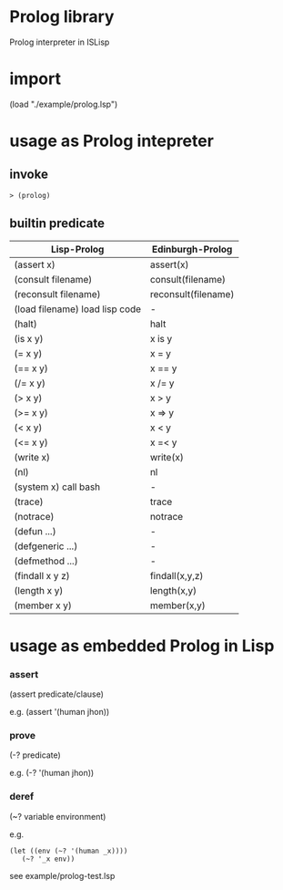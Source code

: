 # Prolog library
Prolog interpreter in ISLisp

# import
(load "./example/prolog.lsp")

# usage as Prolog intepreter

## invoke 
```
> (prolog)
```

## builtin predicate

| Lisp-Prolog                         | Edinburgh-Prolog    |
|-------------------------------------|---------------------|
| (assert x)                          | assert(x)           |
| (consult filename)                  | consult(filename)   |
| (reconsult filename)                | reconsult(filename) |
| (load filename) load lisp code      |  -                  |
| (halt)                              | halt                |
| (is x y)                            | x is y              |
| (= x y)                             | x = y               |
| (== x y)                            | x == y              |
| (/= x y)                            | x /= y              |
| (> x y)                             | x > y               |
| (>= x y)                            | x => y              |
| (< x y)                             | x < y               |
| (<= x y)                            | x =< y              |
| (write x)                           | write(x)            |
| (nl)                                | nl                  |
| (system x) call bash                |  -                  |
| (trace)                             | trace               |
| (notrace)                           | notrace             |
| (defun ...)                         |  -                  |
| (defgeneric ...)                    |  -                  |
| (defmethod ...)                     |  -                  |
| (findall x y z)                     | findall(x,y,z)      |
| (length x y)                        | length(x,y)         |
| (member x y)                        | member(x,y)         |



# usage as embedded Prolog in Lisp

### assert
(assert predicate/clause)

e.g. (assert '(human jhon))

### prove
(-? predicate)

e.g. (-? '(human jhon))

### deref
(~? variable environment)

e.g. 
```
(let ((env (~? '(human _x))))
   (~? '_x env))
```

see example/prolog-test.lsp